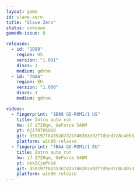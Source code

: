 ```yaml
---
layout: game
id: slave-zero
title: "Slave Zero"
status: unknown
gamedb-issue: 0

releases:
  - id: "1D88"
    region: US
    version: "1.001"
    discs: 1
    medium: gdrom
  - id: "7BAA"
    region: EU
    version: "1.000"
    discs: 1
    medium: gdrom

videos:
  - fingerprint: "1D88 GD-ROM1/1 US"
    title: Intro auto run
    hw: i7 2720qm, GeForce 540M
    yt: 6j17R7O5UK8
    git: d59197f84353d7d2b746383e9277d9ed7c8c4053
    platform: win86-release
  - fingerprint: "7BAA GD-ROM1/1 EU"
    title: Intro auto run
    hw: i7 2720qm, GeForce 540M
    yt: nbk5CjePnG4
    git: d59197f84353d7d2b746383e9277d9ed7c8c4053
    platform: win86-release
---
```

